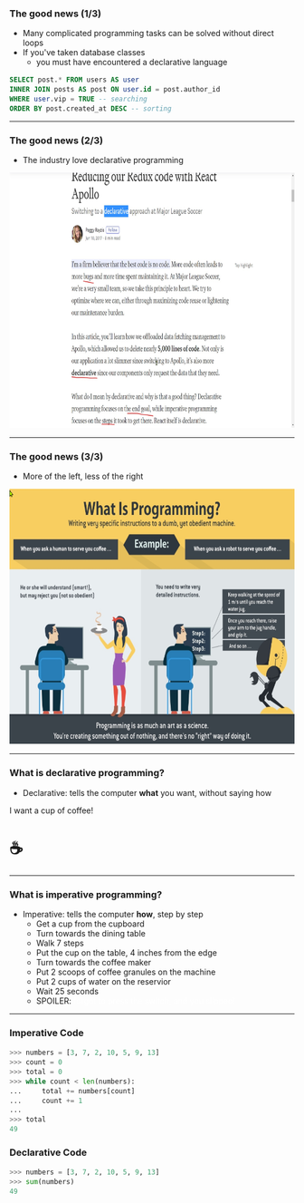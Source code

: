 ### The good news (1/3)

- Many complicated programming tasks can be solved without direct loops
- If you've taken database classes
  * you must have encountered a declarative language

```sql
SELECT post.* FROM users AS user
INNER JOIN posts AS post ON user.id = post.author_id
WHERE user.vip = TRUE -- searching
ORDER BY post.created_at DESC -- sorting
```

---

### The good news (2/3)

- The industry love declarative programming

<img alt="MLS" src="images/mls.jpg" style="width: 800px; height: 450px" />

---

### The good news (3/3)

- More of the left, less of the right 

<img alt="dumb" src="images/dumb.png" style="width: 800px; height: 450px" />

---

### What is declarative programming?

- Declarative: tells the computer **what** you want, without saying how
  
I want a cup of coffee!

# ☕

---

### What is imperative programming?

- Imperative: tells the computer **how**, step by step
  * Get a cup from the cupboard
  * Turn towards the dining table
  * Walk 7 steps
  * Put the cup on the table, 4 inches from the edge
  * Turn towards the coffee maker
  * Put 2 scoops of coffee granules on the machine
  * Put 2 cups of water on the reservior
  * Wait 25 seconds
  * SPOILER: <span style="color: white">
     forgot to press the switch, and you slipped!
    </span>

---

### Imperative Code

```python
>>> numbers = [3, 7, 2, 10, 5, 9, 13]
>>> count = 0
>>> total = 0
>>> while count < len(numbers):
...     total += numbers[count]
...     count += 1
...
>>> total
49
```

### Declarative Code

```python
>>> numbers = [3, 7, 2, 10, 5, 9, 13]
>>> sum(numbers)
49
```